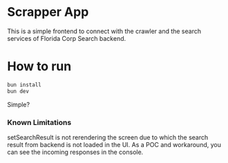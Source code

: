 # Scrapper App

This is a simple frontend to connect with the crawler and the search services of Florida Corp Search backend.

# How to run

```bash
bun install
bun dev
```

Simple?

### Known Limitations
setSearchResult is not rerendering the screen due to which the search result from backend is not loaded in the UI. As a POC and workaround, you can see the incoming responses in the console.

